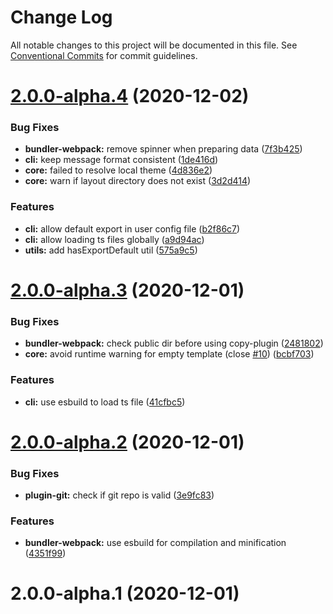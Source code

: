 # Change Log

All notable changes to this project will be documented in this file.
See [Conventional Commits](https://conventionalcommits.org) for commit guidelines.

# [2.0.0-alpha.4](https://github.com/vuepress/vuepress-next/compare/v2.0.0-alpha.3...v2.0.0-alpha.4) (2020-12-02)


### Bug Fixes

* **bundler-webpack:** remove spinner when preparing data ([7f3b425](https://github.com/vuepress/vuepress-next/commit/7f3b4253a6d4d2f58b3487a407c609c417be1326))
* **cli:** keep message format consistent ([1de416d](https://github.com/vuepress/vuepress-next/commit/1de416d75fb115523d78e6e709712210cbf39db9))
* **core:** failed to resolve local theme ([4d836e2](https://github.com/vuepress/vuepress-next/commit/4d836e2bc3e7affe17f63df1c4ce40c464a7e6fb))
* **core:** warn if layout directory does not exist ([3d2d414](https://github.com/vuepress/vuepress-next/commit/3d2d4148024963521b9e1ebbc29aa19697ac3452))


### Features

* **cli:** allow default export in user config file ([b2f86c7](https://github.com/vuepress/vuepress-next/commit/b2f86c7b6c11de81c5aaf6e96973921dc0b9ad60))
* **cli:** allow loading ts files globally ([a9d94ac](https://github.com/vuepress/vuepress-next/commit/a9d94ac9243ec75c5de20a0a08546e3a032dd43e))
* **utils:** add hasExportDefault util ([575a9c5](https://github.com/vuepress/vuepress-next/commit/575a9c5d9eee44c0ce20b0712830e2eb2a303780))





# [2.0.0-alpha.3](https://github.com/vuepress/vuepress-next/compare/v2.0.0-alpha.2...v2.0.0-alpha.3) (2020-12-01)


### Bug Fixes

* **bundler-webpack:** check public dir before using copy-plugin ([2481802](https://github.com/vuepress/vuepress-next/commit/248180221e870a2e1cc2e4a67973c4e0918a3651))
* **core:** avoid runtime warning for empty template (close [#10](https://github.com/vuepress/vuepress-next/issues/10)) ([bcbf703](https://github.com/vuepress/vuepress-next/commit/bcbf703e6e449f7753697b7dfc503bd643bfd240))


### Features

* **cli:** use esbuild to load ts file ([41cfbc5](https://github.com/vuepress/vuepress-next/commit/41cfbc57872f00b1f8ff80ffc9b127942792fbc6))





# [2.0.0-alpha.2](https://github.com/vuepress/vuepress-next/compare/v2.0.0-alpha.1...v2.0.0-alpha.2) (2020-12-01)


### Bug Fixes

* **plugin-git:** check if git repo is valid ([3e9fc83](https://github.com/vuepress/vuepress-next/commit/3e9fc8301e3fc9a0be7a8c7ede25e10063a10c9f))


### Features

* **bundler-webpack:** use esbuild for compilation and minification ([4351f99](https://github.com/vuepress/vuepress-next/commit/4351f997ffee41d560a257abd28880aa98ee29a4))





# 2.0.0-alpha.1 (2020-12-01)
